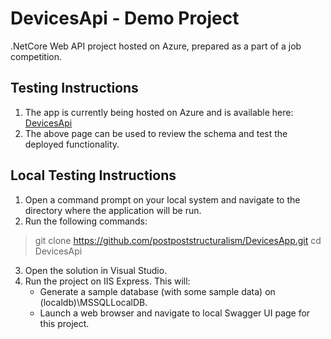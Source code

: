 # DevicesApi - Demo Project

.NetCore Web API project hosted on Azure, prepared as a part of a job competition.

## Testing Instructions
1. The app is currently being hosted on Azure and is available here: [DevicesApi](https://devicesapi20210927055518.azurewebsites.net/swagger/index.html)
2. The above page can be used to review the schema and test the deployed functionality.

## Local Testing Instructions
1. Open a command prompt on your local system and navigate to the directory where the application will be run.
2. Run the following commands: 
  > git clone https://github.com/postpoststructuralism/DevicesApp.git
  > cd DevicesApi
3. Open the solution in Visual Studio.
4. Run the project on IIS Express. This will:
   - Generate a sample database (with some sample data) on (localdb)\\MSSQLLocalDB.
   - Launch a web browser and navigate to local Swagger UI page for this project.
